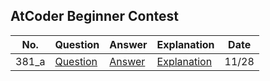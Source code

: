 ## AtCoder Beginner Contest

| No. | Question | Answer | Explanation | Date |
| --- | ---- | --------- | ------ | ----------- |
| 381_a | [Question](https://atcoder.jp/contests/abc381/tasks/abc381_a) | [Answer]() | [Explanation]() | 11/28 |